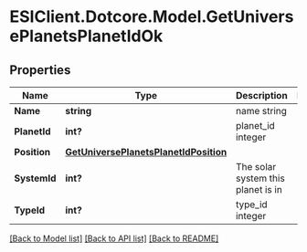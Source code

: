 # ESIClient.Dotcore.Model.GetUniversePlanetsPlanetIdOk
## Properties

Name | Type | Description | Notes
------------ | ------------- | ------------- | -------------
**Name** | **string** | name string | 
**PlanetId** | **int?** | planet_id integer | 
**Position** | [**GetUniversePlanetsPlanetIdPosition**](GetUniversePlanetsPlanetIdPosition.md) |  | 
**SystemId** | **int?** | The solar system this planet is in | 
**TypeId** | **int?** | type_id integer | 

[[Back to Model list]](../README.md#documentation-for-models) [[Back to API list]](../README.md#documentation-for-api-endpoints) [[Back to README]](../README.md)

